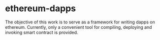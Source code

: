 # ethereum-dapps
The objective of this work is to serve as a framework for writing dapps on ethereum. Currently, only a convenient tool for compiling, deploying and invoking smart contract is provided.
